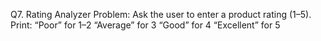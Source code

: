 Q7. Rating Analyzer
Problem: Ask the user to enter a product rating (1–5). Print:
“Poor” for 1–2
“Average” for 3
“Good” for 4
“Excellent” for 5